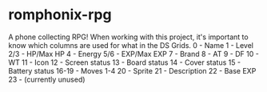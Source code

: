 # romphonix-rpg
A phone collecting RPG!
When working with this project, it's important to know which columns are used for what in the DS Grids.
0 - Name
1 - Level
2/3 - HP/Max HP
4 - Energy
5/6 - EXP/Max EXP
7 - Brand
8 - AT
9 - DF
10 - WT
11 - Icon
12 - Screen status
13 - Board status
14 - Cover status
15 - Battery status
16-19 - Moves 1-4
20 - Sprite
21 - Description
22 - Base EXP
23 - (currently unused)
